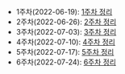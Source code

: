 - 1주차(2022-06-19): [1주차 정리](https://opensesame.notion.site/2-365da2409ee045f0b31f5f4f0c4064bc)
- 2주차(2022-06-26): [2주차 정리](https://opensesame.notion.site/2-365da2409ee045f0b31f5f4f0c4064bc)
- 3주차(2022-07-03): [3주차 정리](https://opensesame.notion.site/2-365da2409ee045f0b31f5f4f0c4064bc)
- 4주차(2022-07-10): [4주차 정리](https://opensesame.notion.site/4-bc473fb421ff41aa83c83fce734f6302)
- 5주차(2022-07-17): [5주차 정리](https://opensesame.notion.site/5-7a2f1f4dbf0d42758f0e5e5adb64772f)
- 6주차(2022-07-24): [6주차 정리](https://opensesame.notion.site/7-0db71de41ad44bf09892ed8881a17581)
